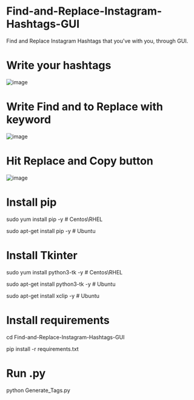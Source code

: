 # Find-and-Replace-Instagram-Hashtags-GUI
Find and Replace Instagram Hashtags that you've with you, through GUI.
# Write your hashtags
![image](https://github.com/NavdeepD2/Find-and-Replace-Instagram-Hashtags-GUI/assets/32217733/86d493fb-ba9b-45cc-9db3-e7a2315d5678)

# Write Find and to Replace with keyword 
![image](https://github.com/NavdeepD2/Find-and-Replace-Instagram-Hashtags-GUI/assets/32217733/52ed66a8-10e5-4a19-8979-800ea8ea21a8)

# Hit Replace and Copy button
![image](https://github.com/NavdeepD2/Find-and-Replace-Instagram-Hashtags-GUI/assets/32217733/c7ea9ee8-3a9b-494e-95de-bd1fe6e83b1b)


# Install pip
sudo yum install pip -y # Centos\RHEL

sudo apt-get install pip -y # Ubuntu

# Install Tkinter
sudo yum install python3-tk -y # Centos\RHEL

sudo apt-get install python3-tk -y # Ubuntu

sudo apt-get install xclip -y # Ubuntu

# Install requirements
cd Find-and-Replace-Instagram-Hashtags-GUI

pip install -r requirements.txt 

# Run .py
python Generate_Tags.py
